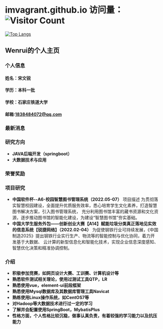 # imvagrant.github.io 访问量：![Visitor Count](https://profile-counter.glitch.me/imvagrant/count.svg)
[![Top Langs](https://github-readme-stats.vercel.app/api/top-langs/?username=imvagrant)](https://github.com/imvagrant/github-readme-stats)
## Wenrui的个人主页
### 个人信息
#### 姓名：宋文锐
#### 学历：本科一批
#### 学校：石家庄铁道大学
#### 邮箱:1838484072@qq.com

### 最新消息

### 研究方向
- **JAVA后端开发（springboot）**
- **大数据技术与应用**
### 荣誉奖励

### 项目研究
- **中国软件杯--A6-校园智慧图书管理系统（2022.05-07）**
项目描述
为贯彻落实智慧校园建设，全面提升优质服务效率，悉心培育学生文化素养，打造智慧图书解决方案，引入图书管理系统，
充分利用图书馆丰富的藏书资源和文化资源，逐步推动图书馆的智能化建设，为建设“智慧图书馆”夯实基础。
- **中国大学生服务外包——创新创业大赛【A14】赋能垃圾分类真正落地见实效的信息系统【锐捷网络】（2022.02-04）**
为促使钢铁行业可持续发展，《中国制造2025》提出钢铁行业实行生产、物流等的智能控制与优化协同，着力开发基于大数据、
云计算的新型信息化和智能化技术，实现企业信息深度感知、智慧优化决策和精准协调控制。

### 介绍
- **积极参加竞赛，如网页设计大赛、工训赛、计算机设计等**
- **熟悉软件测试相关理论，使用过测试工具QTP，LR**
- **熟悉使用vue，element-ui前段框架**
- **熟悉使用Mysql数据库及其数据库管理工具Navicat**
- **熟练使用Linux操作系统，如CentOS7等**
- **对Hadoop等大数据技术进行过一定的学习**
- **了解并会配置使用SpringBoot，MybatisPlus**
- **性格方面，个人性格比较沉稳，做事认真负责，有着较强的学习能力以及抗压能力**
